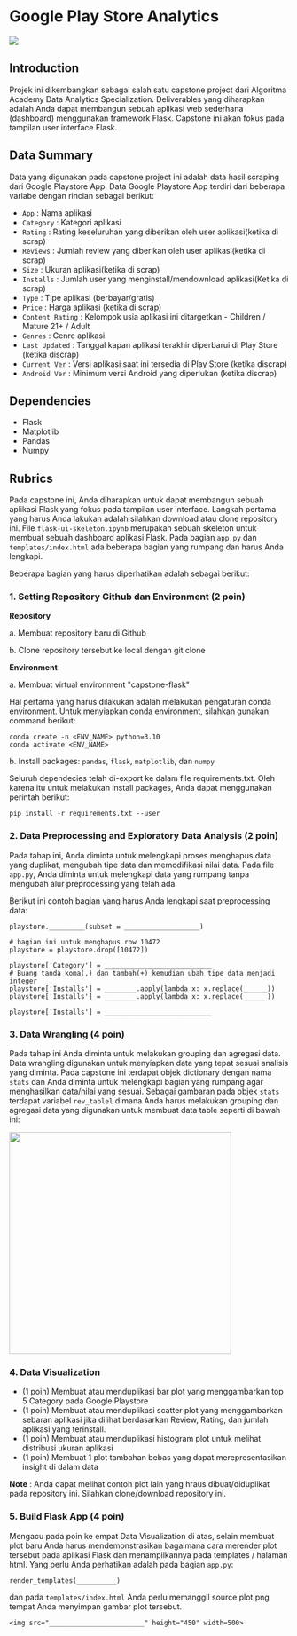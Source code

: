 # Google Play Store Analytics
<img src="https://raw.githubusercontent.com/fafilia/capstone-UIFlask/master/full_capstone.png">

## Introduction
Projek ini dikembangkan sebagai salah satu capstone project dari Algoritma Academy Data Analytics Specialization. Deliverables yang diharapkan adalah Anda dapat membangun sebuah aplikasi web sederhana (dashboard) menggunakan framework Flask. Capstone ini akan fokus pada tampilan user interface Flask. 

## Data Summary
Data yang digunakan pada capstone project ini adalah data hasil scraping dari Google Playstore App. Data Google Playstore App terdiri dari beberapa variabe dengan rincian sebagai berikut:
- `App` : Nama aplikasi                
- `Category` : Kategori aplikasi
- `Rating` : Rating keseluruhan yang diberikan oleh user aplikasi(ketika di scrap)
- `Reviews` : Jumlah review yang diberikan oleh user aplikasi(ketika di scrap)
- `Size` : Ukuran aplikasi(ketika di scrap)           
- `Installs` : Jumlah user yang menginstall/mendownload aplikasi(Ketika di scrap)     
- `Type` : Tipe aplikasi (berbayar/gratis)       
- `Price` : Harga aplikasi (ketika di scrap)        
- `Content Rating` : Kelompok usia aplikasi ini ditargetkan - Children / Mature 21+ / Adult   
- `Genres` : Genre aplikasi.        
- `Last Updated` : Tanggal kapan aplikasi terakhir diperbarui di Play Store (ketika discrap) 
- `Current Ver` : Versi aplikasi saat ini tersedia di Play Store (ketika discrap)   
- `Android Ver` : Minimum versi Android yang diperlukan (ketika discrap) 

## Dependencies
- Flask
- Matplotlib
- Pandas
- Numpy

## Rubrics
Pada capstone ini, Anda diharapkan untuk dapat membangun sebuah aplikasi Flask yang fokus pada tampilan user interface. Langkah pertama yang harus Anda lakukan adalah silahkan download atau clone repository ini. File `flask-ui-skeleton.ipynb` merupakan sebuah skeleton untuk membuat sebuah dashboard aplikasi Flask. Pada bagian `app.py` dan `templates/index.html` ada beberapa bagian yang rumpang dan harus Anda lengkapi. 

Beberapa bagian yang harus diperhatikan adalah sebagai berikut:

### 1. Setting Repository Github dan Environment (2 poin)

**Repository**

a. Membuat repository baru di Github

b. Clone repository tersebut ke local dengan git clone

**Environment**

a. Membuat virtual environment "capstone-flask"

Hal pertama yang harus dilakukan adalah melakukan pengaturan conda environment. Untuk menyiapkan conda environment, silahkan gunakan command berikut:

```
conda create -n <ENV_NAME> python=3.10
conda activate <ENV_NAME>
```

b. Install packages: `pandas`, `flask`, `matplotlib`, dan `numpy`

Seluruh dependecies telah di-export ke dalam file requirements.txt. Oleh karena itu untuk melakukan install packages, Anda dapat menggunakan perintah berikut:

```
pip install -r requirements.txt --user
```

### 2. Data Preprocessing and Exploratory Data Analysis (2 poin)

Pada tahap ini, Anda diminta untuk melengkapi proses menghapus data yang duplikat, mengubah tipe data dan memodifikasi nilai data. Pada file `app.py`, Anda diminta untuk melengkapi data yang rumpang tanpa mengubah alur preprocessing yang telah ada.

Berikut ini contoh bagian yang harus Anda lengkapi saat preprocessing data:

```
playstore._________(subset = ___________________) 

# bagian ini untuk menghapus row 10472 
playstore = playstore.drop([10472])

playstore['Category'] = ___________________________
# Buang tanda koma(,) dan tambah(+) kemudian ubah tipe data menjadi integer
playstore['Installs'] = ________.apply(lambda x: x.replace(______))
playstore['Installs'] = ________.apply(lambda x: x.replace(______))

playstore['Installs'] = ___________________________
```

### 3. Data Wrangling (4 poin)

Pada tahap ini Anda diminta untuk melakukan grouping dan agregasi data. Data wrangling digunakan untuk menyiapkan data yang tepat sesuai analisis yang diminta. Pada capstone ini terdapat objek dictionary dengan nama `stats` dan Anda diminta untuk melengkapi bagian yang rumpang agar menghasilkan data/nilai yang sesuai. Sebagai gambaran pada objek `stats` terdapat variabel `rev_tablel` dimana Anda harus melakukan grouping dan agregasi data yang digunakan untuk membuat data table seperti di bawah ini:

<img src="https://raw.githubusercontent.com/fafilia/capstone-UIFlask/master/table_rev.PNG" width=400>

### 4. Data Visualization

- (1 poin) Membuat atau menduplikasi bar plot yang menggambarkan top 5 Category pada Google Playstore
- (1 poin) Membuat atau menduplikasi scatter plot yang menggambarkan sebaran aplikasi jika dilihat berdasarkan Review, Rating, dan jumlah aplikasi yang terinstall.
- (1 poin) Membuat atau menduplikasi histogram plot untuk melihat distribusi ukuran aplikasi 
- (1 poin) Membuat 1 plot tambahan bebas yang dapat merepresentasikan insight di dalam data


**Note** : Anda dapat melihat contoh plot lain yang hraus dibuat/diduplikat pada repository ini. Silahkan clone/download repository ini. 

### 5. Build Flask App (4 poin)
Mengacu pada poin ke empat Data Visualization di atas, selain membuat plot baru Anda harus mendemonstrasikan bagaimana cara merender plot tersebut pada aplikasi Flask dan menampilkannya pada templates / halaman html. Yang perlu Anda perhatikan adalah pada bagian `app.py`:
```
render_templates(__________)
```
dan pada `templates/index.html` Anda perlu memanggil source plot.png tempat Anda menyimpan gambar plot tersebut.
```
<img src="________________________" height="450" width=500>
```
